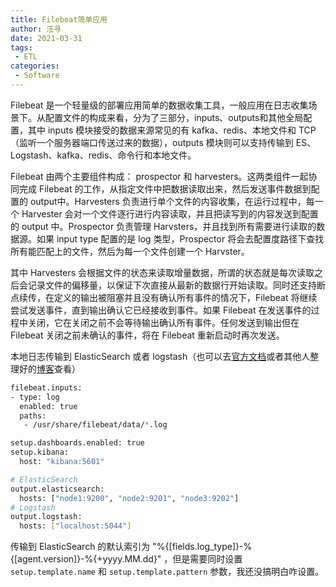 ```yaml
---
title: Filebeat简单应用
author: 汪寻
date: 2021-03-31
tags:
 - ETL
categories:
 - Software
---
```


Filebeat 是一个轻量级的部署应用简单的数据收集工具，一般应用在日志收集场景下。从配置文件的构成来看，分为了三部分，inputs、outputs和其他全局配置，其中 inputs 模块接受的数据来源常见的有 kafka、redis、本地文件和 TCP（监听一个服务器端口传送过来的数据），outputs 模块则可以支持传输到 ES、Logstash、kafka、redis、命令行和本地文件。

<!-- more -->

Filebeat 由两个主要组件构成： prospector 和 harvesters。这两类组件一起协同完成 Filebeat 的工作，从指定文件中把数据读取出来，然后发送事件数据到配置的 output中。Harvesters 负责进行单个文件的内容收集，在运行过程中，每一个 Harvester 会对一个文件逐行进行内容读取，并且把读写到的内容发送到配置的 output 中。Prospector 负责管理 Harvsters，并且找到所有需要进行读取的数据源。如果 input type 配置的是 log 类型，Prospector 将会去配置度路径下查找所有能匹配上的文件，然后为每一个文件创建一个 Harvster。

其中 Harvesters 会根据文件的状态来读取增量数据，所谓的状态就是每次读取之后会记录文件的偏移量，以保证下次直接从最新的数据行开始读取。同时还支持断点续传，在定义的输出被阻塞并且没有确认所有事件的情况下，Filebeat 将继续尝试发送事件，直到输出确认它已经接收到事件。如果 Filebeat 在发送事件的过程中关闭，它在关闭之前不会等待输出确认所有事件。任何发送到输出但在 Filebeat 关闭之前未确认的事件，将在 Filebeat 重新启动时再次发送。

本地日志传输到 ElasticSearch 或者 logstash（也可以去[官方文档](https://www.elastic.co/guide/en/beats/filebeat/current/index.html)或者其他人整理好的[博客](https://cloud.tencent.com/developer/article/1006051)查看）

```bash
filebeat.inputs:
- type: log
  enabled: true
  paths:
   - /usr/share/filebeat/data/*.log

setup.dashboards.enabled: true
setup.kibana:
  host: "kibana:5601"

# ElasticSearch
output.elasticsearch:
  hosts: ["node1:9200", "node2:9201", "node3:9202"]
# Logstash
output.logstash:
  hosts: ["localhost:5044"]
```

传输到 ElasticSearch 的默认索引为 "%{\[fields.log\_type\]}-%{\[agent.version\]}-%{+yyyy.MM.dd}" ，但是需要同时设置 `setup.template.name` 和 `setup.template.pattern` 参数，我还没搞明白咋设置。
